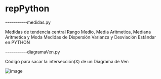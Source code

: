 # repPython

-----------medidas.py

Medidas de tendencia central
Rango Medio, Media Aritmetica, Mediana Aritmetica y Moda
Medidas de Dispersión
Varianza y Desviación Estándar en PYTHON

-----------diagramaVen.py

Código para sacar la intersección(X) de un Diagrama de Ven

![image](https://user-images.githubusercontent.com/78129303/114491046-85ced580-9bdb-11eb-88ef-406ec7f2877b.png)
